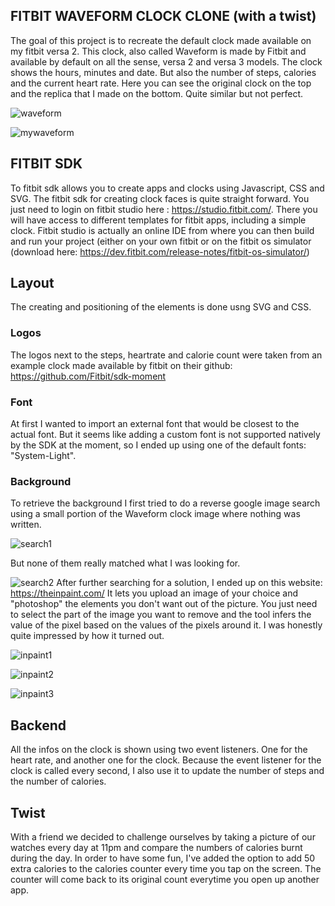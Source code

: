 ## FITBIT WAVEFORM CLOCK CLONE (with a twist)
The goal of this project is to recreate the default clock made available on my fitbit versa 2.
This clock, also called Waveform is made by Fitbit and available by default on all the sense, versa 2 and versa 3 models. 
The clock shows the hours, minutes and date. But also the number of steps, calories and the current heart rate.
Here you can see the original clock on the top and the replica that I made on the bottom. Quite similar but not perfect.

![waveform](https://github.com/aymericdelab/fitbit_waveform_replica/blob/main/screenshots/Screen%20Shot%202021-03-19%20at%209.58.35%20AM.png?raw=true)

![mywaveform](https://github.com/aymericdelab/fitbit_waveform_replica/blob/main/screenshots/Screen%20Shot%202021-03-19%20at%2010.01.29%20AM.png?raw=true)

## FITBIT SDK
To fitbit sdk allows you to create apps and clocks using Javascript, CSS and SVG.
The fitbit sdk for creating clock faces is quite straight forward. You just need to login on fitbit studio here : https://studio.fitbit.com/.
There you will have access to different templates for fitbit apps, including a simple clock.
Fitbit studio is actually an online IDE from where you can then build and run your project (either on your own fitbit or on the fitbit os simulator (download here: https://dev.fitbit.com/release-notes/fitbit-os-simulator/)

## Layout
The creating and positioning of the elements is done usng SVG and CSS.
### Logos
The logos next to the steps, heartrate and calorie count were taken from an example clock made available by fitbit on their github: https://github.com/Fitbit/sdk-moment

### Font
At first I wanted to import an external font that would be closest to the actual font. But it seems like adding a custom font is not supported natively by the SDK at the moment, so I ended up using one of the default fonts: "System-Light". 

### Background
To retrieve the background I first tried to do a reverse google image search using a small portion of the Waveform clock image where nothing was written. 

![search1](https://github.com/aymericdelab/fitbit_waveform_replica/blob/main/screenshots/Screen%20Shot%202021-03-15%20at%2010.32.05%20PM.png?raw=true)

But none of them really matched what I was looking for.

![search2](https://github.com/aymericdelab/fitbit_waveform_replica/blob/main/screenshots/Screen%20Shot%202021-03-19%20at%2010.30.11%20AM.png?raw=true)
After further searching for a solution, I ended up on this website: https://theinpaint.com/
It lets you upload an image of your choice and "photoshop" the elements you don't want out of the picture. You just need to select the part of the image you want to remove and the tool infers the value of the pixel based on the values of the pixels around it. I was honestly quite impressed by how it turned out.

![inpaint1](https://github.com/aymericdelab/fitbit_waveform_replica/blob/main/screenshots/Screen%20Shot%202021-03-15%20at%2010.37.20%20PM.png?raw=true)

![inpaint2](https://github.com/aymericdelab/fitbit_waveform_replica/blob/main/screenshots/Screen%20Shot%202021-03-15%20at%2010.40.10%20PM.png?raw=true)

![inpaint3](https://github.com/aymericdelab/fitbit_waveform_replica/blob/main/screenshots/Screen%20Shot%202021-03-15%20at%2010.40.21%20PM.png)

## Backend
All the infos on the clock is shown using two event listeners. One for the heart rate, and another one for the clock. Because the event listener for the clock is called every second, I also use it to update the number of steps and the number of calories.

## Twist
With a friend we decided to challenge ourselves by taking a picture of our watches every day at 11pm and compare the numbers of calories burnt during the day. In order to have some fun, I've added the option to add 50 extra calories to the calories counter every time you tap on the screen. The counter will come back to its original count everytime you open up another app.
